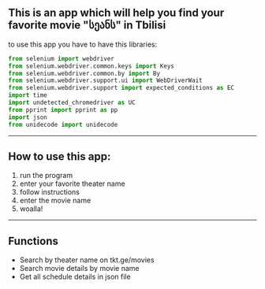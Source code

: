 ## This is an app which will help you find your favorite movie "სეანს" in Tbilisi

to use this app you have to have this libraries:
``` Python
from selenium import webdriver
from selenium.webdriver.common.keys import Keys
from selenium.webdriver.common.by import By
from selenium.webdriver.support.ui import WebDriverWait
from selenium.webdriver.support import expected_conditions as EC
import time
import undetected_chromedriver as UC
from pprint import pprint as pp
import json
from unidecode import unidecode
```
---
## How to use this app:
1. run the program
2. enter your favorite theater name
3. follow instructions
4. enter the movie name
5. woalla!
---
## Functions
* Search by theater name on tkt.ge/movies
* Search movie details by movie name
* Get all schedule details in json file


